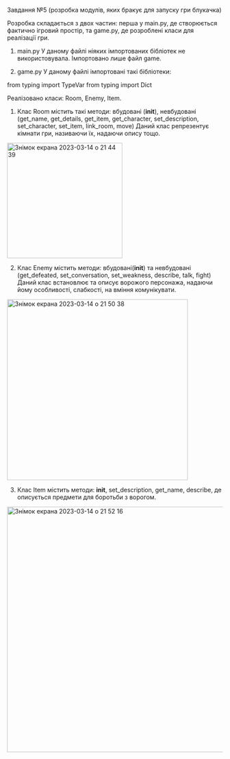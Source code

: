 Завдання №5
(розробка модулів, яких бракує для запуску гри блукачка)

Розробка складається з двох частин: перша у main.py, де створюється фактично ігровий простір, та game.py, де розроблені класи для реалізації гри.

  1. main.py
У даному файлі ніяких імпортованих бібліотек не використовувала. Імпортовано лише файл game.

  2. game.py
У даному файлі імпортовані такі бібліотеки:

from typing import TypeVar
from typing import Dict

Реалізовано класи: Room, Enemy, Item.

  1. Клас Room містить такі методи: вбудовані (__init__), невбудовані (get_name, get_details, get_item, get_character, set_description, set_character, set_item, link_room, move)
Даний клас репрезентує кімнати гри, називаючи їх, надаючи опису тощо.

<img width="269" alt="Знімок екрана 2023-03-14 о 21 44 39" src="https://user-images.githubusercontent.com/116552566/225119261-e61da60c-5b0e-420a-bb16-68ea16a41b38.png">

  2. Клас Enemy містить методи: вбудовані(__init__) та невбудовані (get_defeated, set_conversation, set_weakness, describe, talk, fight)
Даний клас встановлює та описує ворожого персонажа, надаючи йому особливості, слабкості, на вміння комунікувати.

<img width="422" alt="Знімок екрана 2023-03-14 о 21 50 38" src="https://user-images.githubusercontent.com/116552566/225120553-5ec20f5c-0bdb-4d8b-9618-3e7ca65bc1e8.png">

  3. Клас Item містить методи: __init__, set_description, get_name, describе, де описується предмети для боротьби з ворогом.

<img width="573" alt="Знімок екрана 2023-03-14 о 21 52 16" src="https://user-images.githubusercontent.com/116552566/225120941-9ec089c4-9ed7-47cf-a2f0-2e44f5e79ecc.png">
